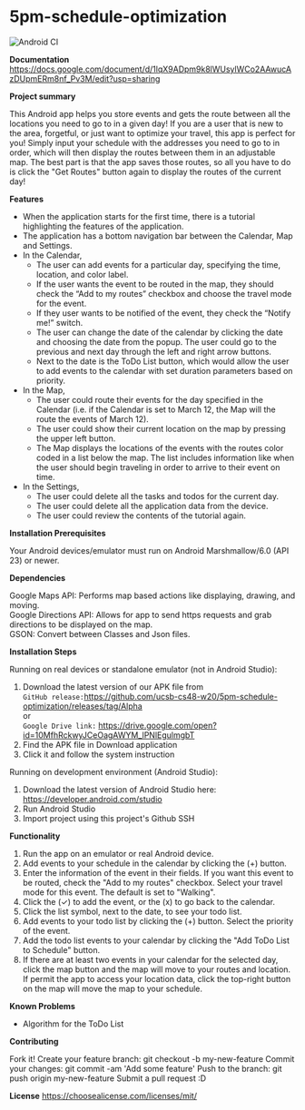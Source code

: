 # 5pm-schedule-optimization

![Android CI](https://github.com/ucsb-cs48-w20/5pm-schedule-optimization/workflows/Android%20CI/badge.svg?event=push)

__**Documentation**__
https://docs.google.com/document/d/1lqX9ADpm9k8lWUsylWCo2AAwucAzDUpmERm8nf_Pv3M/edit?usp=sharing

__**Project summary**__

This Android app helps you store events and gets the route between all the locations you need to go to in a given day! If you are a user that is new to the area, forgetful, or just want to optimize your travel, this app is perfect for you! Simply input your schedule with the addresses you need to go to in order, which will then display the routes between them in an adjustable map. The best part is that the app saves those routes, so all you have to do is click the "Get Routes" button again to display the routes of the current day!

__**Features**__

- When the application starts for the first time, there is a tutorial highlighting the features of the application.
- The application has a bottom navigation bar between the Calendar, Map and Settings.
- In the Calendar,
  - The user can add events for a particular day, specifying the time, location, and color label.
  - If the user wants the event to be routed in the map, they should check the “Add to my routes” checkbox and choose the travel mode for the event.
  - If they user wants to be notified of the event, they check the “Notify me!” switch.
  - The user can change the date of the calendar by clicking the date and choosing the date from the popup. The user could go to the previous and next day through the left and right arrow buttons.
  - Next to the date is the ToDo List button, which would allow the user to add events to the calendar with set duration parameters based on priority.
- In the Map,
  - The user could route their events for the day specified in the Calendar (i.e. if the Calendar is set to March 12, the Map will the route the events of March 12).
  - The user could show their current location on the map by pressing the upper left button.
  - The Map displays the locations of the events with the routes color coded in a list below the map. The list includes information like when the user should begin traveling in order to arrive to their event on time.
- In the Settings,
  - The user could delete all the tasks and todos for the current day.
  - The user could delete all the application data from the device.
  - The user could review the contents of the tutorial again.

__**Installation Prerequisites**__

Your Android devices/emulator must run on Android Marshmallow/6.0 (API 23) or newer.
  
__**Dependencies**__

Google Maps API: Performs map based actions like displaying, drawing, and moving.  
Google Directions API: Allows for app to send https requests and grab directions to be displayed on the map.  
GSON: Convert between Classes and Json files.    

__**Installation Steps**__

Running on real devices or standalone emulator (not in Android Studio):  
1. Download the latest version of our APK file from  
`GitHub release:`https://github.com/ucsb-cs48-w20/5pm-schedule-optimization/releases/tag/Alpha  
or  
`Google Drive link:` https://drive.google.com/open?id=10MfhRckwyJCeOagAWYM_lPNlEgulmgbT
2. Find the APK file in Download application
3. Click it and follow the system instruction

Running on development environment (Android Studio):
1. Download the latest version of Android Studio here: https://developer.android.com/studio
2. Run Android Studio
3. Import project using this project's Github SSH
  
**Functionality**

1. Run the app on an emulator or real Android device.
2. Add events to your schedule in the calendar by clicking the (+) button.
3. Enter the information of the event in their fields. If you want this event to be routed, check the "Add to my routes" checkbox. Select your travel mode for this event. The default is set to "Walking".
4. Click the (✓) to add the event, or the (x) to go back to the calendar.
5. Click the list symbol, next to the date, to see your todo list.
6. Add events to your todo list by clicking the (+) button. Select the priority of the event.
7. Add the todo list events to your calendar by clicking the "Add ToDo List to Schedule" button.
8. If there are at least two events in your calendar for the selected day, click the map button and the map will move to your routes and location. If permit the app to access your location data, click the top-right button on the map will move the map to your schedule.

**Known Problems**
- Algorithm for the ToDo List
  
**Contributing**

Fork it!
Create your feature branch: git checkout -b my-new-feature
Commit your changes: git commit -am 'Add some feature'
Push to the branch: git push origin my-new-feature
Submit a pull request :D
  
**License**
https://choosealicense.com/licenses/mit/

